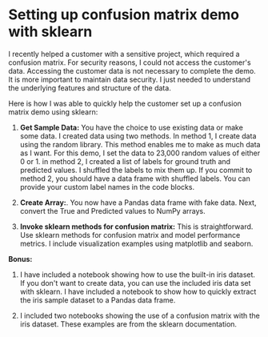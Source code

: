 # Setting up confusion matrix demo with sklearn
I recently helped a customer with a sensitive project, which required a confusion matrix. For security reasons, I could not access the customer's data. Accessing the customer data is not necessary to complete the demo. It is more important to maintain data security. I just needed to understand the underlying features and structure of the data. 

Here is how I was able to quickly help the customer set up a confusion matrix demo using sklearn:

1. **Get Sample Data:** You have the choice to use existing data or make some data.  I created data using two methods.  In method 1, I create data using the random library.  This method enables me to make as much data as I want.  For this demo, I set the data to 23,000 random values of either 0 or 1. in method 2, I created a list of labels for ground truth and predicted values.  I shuffled the labels to mix them up.  If you commit to method 2, you should have a data frame with shuffled labels. You can provide your custom label names in the code blocks.

2. **Create Array:**. You now have a Pandas data frame with fake data.  Next, convert the True and Predicted values to NumPy arrays.

3. **Invoke sklearn methods for confusion matrix:** This is straightforward.  Use sklearn methods for confusion matrix and model performance metrics.  I include visualization examples using matplotlib and seaborn.

**Bonus:** 
1. I have included a notebook showing how to use the built-in iris dataset. If you don't want to create data, you can use the included iris data set with sklearn. I have included a notebook to show how to quickly extract the iris sample dataset to a Pandas data frame.

2. I included two notebooks showing the use of a confusion matrix with the iris dataset.  These examples are from the sklearn documentation.
